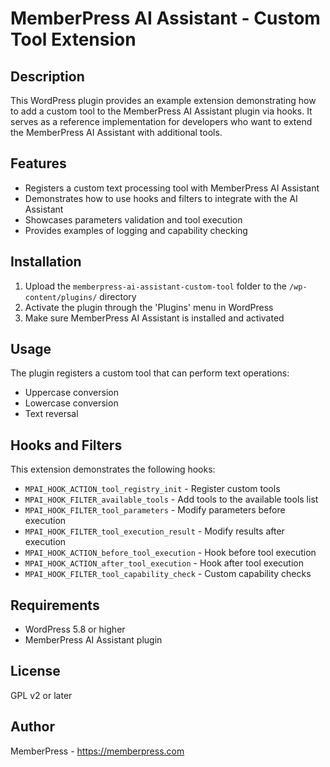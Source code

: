 # MemberPress AI Assistant - Custom Tool Extension

## Description
This WordPress plugin provides an example extension demonstrating how to add a custom tool to the MemberPress AI Assistant plugin via hooks. It serves as a reference implementation for developers who want to extend the MemberPress AI Assistant with additional tools.

## Features
- Registers a custom text processing tool with MemberPress AI Assistant
- Demonstrates how to use hooks and filters to integrate with the AI Assistant
- Showcases parameters validation and tool execution
- Provides examples of logging and capability checking

## Installation
1. Upload the `memberpress-ai-assistant-custom-tool` folder to the `/wp-content/plugins/` directory
2. Activate the plugin through the 'Plugins' menu in WordPress
3. Make sure MemberPress AI Assistant is installed and activated

## Usage
The plugin registers a custom tool that can perform text operations:
- Uppercase conversion
- Lowercase conversion
- Text reversal

## Hooks and Filters
This extension demonstrates the following hooks:
- `MPAI_HOOK_ACTION_tool_registry_init` - Register custom tools
- `MPAI_HOOK_FILTER_available_tools` - Add tools to the available tools list
- `MPAI_HOOK_FILTER_tool_parameters` - Modify parameters before execution
- `MPAI_HOOK_FILTER_tool_execution_result` - Modify results after execution
- `MPAI_HOOK_ACTION_before_tool_execution` - Hook before tool execution
- `MPAI_HOOK_ACTION_after_tool_execution` - Hook after tool execution
- `MPAI_HOOK_FILTER_tool_capability_check` - Custom capability checks

## Requirements
- WordPress 5.8 or higher
- MemberPress AI Assistant plugin

## License
GPL v2 or later

## Author
MemberPress - https://memberpress.com
